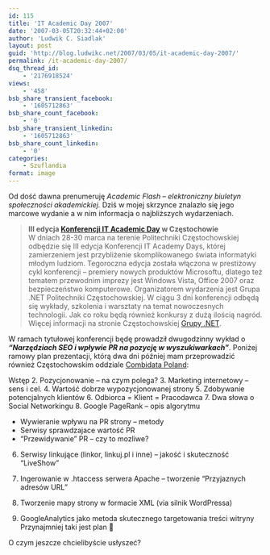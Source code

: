 ```yaml
---
id: 115
title: 'IT Academic Day 2007'
date: '2007-03-05T20:32:44+02:00'
author: 'Ludwik C. Siadlak'
layout: post
guid: 'http://blog.ludwikc.net/2007/03/05/it-academic-day-2007/'
permalink: /it-academic-day-2007/
dsq_thread_id:
    - '2176918524'
views:
    - '458'
bsb_share_transient_facebook:
    - '1605712863'
bsb_share_count_facebook:
    - '0'
bsb_share_transient_linkedin:
    - '1605712863'
bsb_share_count_linkedin:
    - '0'
categories:
    - Szuflandia
format: image
---
```


Od dość dawna prenumeruję *Academic Flash – elektroniczny biuletyn społeczności akademickiej.* Dziś w mojej skrzynce znalazło się jego marcowe wydanie a w nim informacja o najbliższych wydarzeniach.

> **III edycja [Konferencji IT Academic Day](http://news.microsoft.com/pl-pl/) w Częstochowie**  
> W dniach 28-30 marca na terenie Politechniki Częstochowskiej odbędzie się III edycja Konferencji IT Academy Days, której zamierzeniem jest przybliżenie skomplikowanego świata informatyki młodym ludziom. Tegoroczna edycja została włączona w prestiżowy cykl konferencji – premiery nowych produktów Microsoftu, dlatego też tematem przewodnim imprezy jest Windows Vista, Office 2007 oraz bezpieczeństwo komputerowe. Organizatorem wydarzenia jest Grupa .NET Politechniki Częstochowskiej. W ciągu 3 dni konferencji odbędą się wykłady, szkolenia i warsztaty na temat nowoczesnych technologii. Jak co roku będą również konkursy z dużą ilością nagród.  
> Więcej informacji na stronie Częstochowskiej [Grupy .NET](http://www.grupanet.top100.org.pl/default.aspx).

W ramach tytułowej konferencji będę prowadził dwugodzinny wykład o ***“Narzędziach SEO i wpływie PR na pozycję w wyszukiwarkach”***. Poniżej ramowy plan prezentacji, którą dwa dni później mam przeprowadzić również Częstochowskim oddziale [Combidata Poland](http://www.combidata.pl/):

Wstęp 2. Pozycjonowanie – na czym polega?
3. Marketing internetowy – sens i cel.
4. Wartość dobrze wypozycjonowanej strony
5. Zdobywanie potencjalnych klientów
6. Odbiorca = Klient = Pracodawca
7. Dwa słowa o Social Networkingu
8. Google PageRank – opis algorytmu

- Wywieranie wpływu na PR strony – metody
- Serwisy sprawdzajace wartość PR
- “Przewidywanie” PR – czy to mozliwe?

6. Serwisy linkujące (linkor, linkuj.pl i inne) – jakość i skuteczność
“LiveShow”

8. Ingerowanie w .htaccess serwera Apache – tworzenie “Przyjaznych adresów URL”
9. Tworzenie mapy strony w formacie XML (via silnik WordPressa)
10. GoogleAnalytics jako metoda skutecznego targetowania treści witryny
Przynajmniej taki jest plan 🙂

O czym jeszcze chcielibyście usłyszeć?